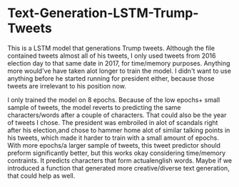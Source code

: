 # Text-Generation-LSTM-Trump-Tweets

This is a LSTM model that generations Trump tweets. Although the file contained tweets almost all of his tweets, I only used tweets from 2016 election day to that same date in 2017, for time/memory purposes. Anything more would've have taken alot longer to train the model. I didn't want to use anything before he started running for president either, because those tweets are irrelevant to his position now. 

I only trained the model on 8 epochs. Because of the low epochs+ small sample of tweets, the model reverts to predicting the same characters/words after a couple of characters. That could also be the year of tweets I chose. The president was embroiled in alot of scandals right after his election,and chose to hammer home alot of similar talking points in his tweets, which made it harder to train
with a small amount of epochs. With more epochs/a larger sample of tweets, this tweet predictor should preform significantly better, but this works okay considering time/memory contraints. It predicts characters that form actualenglish words. Maybe if we introduced a function that generated more creative/diverse text generation, that could help as well. 
